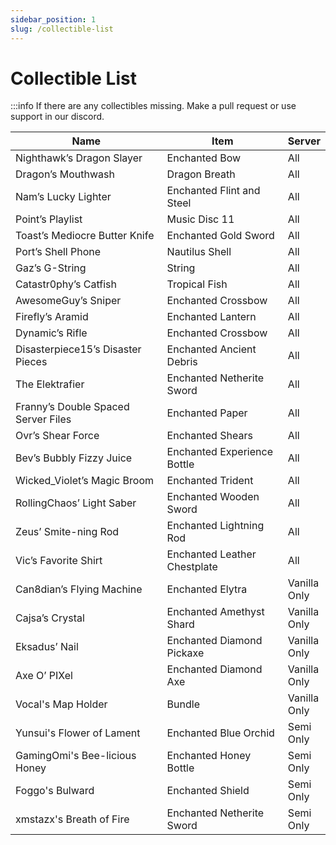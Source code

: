 ```yaml
---
sidebar_position: 1
slug: /collectible-list
---
```


# Collectible List

:::info
If there are any collectibles missing. Make a pull request or use support in our discord.

| Name                                | Item                         | Server          |
| ----------------------------------- | ---------------------------- | --------------- |
| Nighthawk’s Dragon Slayer           | Enchanted Bow                | All             |
| Dragon’s Mouthwash                  | Dragon Breath                | All             |
| Nam’s Lucky Lighter                 | Enchanted Flint and Steel    | All             |
| Point’s Playlist                    | Music Disc 11                | All             |
| Toast’s Mediocre Butter Knife       | Enchanted Gold Sword         | All             |
| Port’s Shell Phone                  | Nautilus Shell               | All             |
| Gaz’s G-String                      | String                       | All             |
| Catastr0phy’s Catfish               | Tropical Fish                | All             |
| AwesomeGuy’s Sniper                 | Enchanted Crossbow           | All             |
| Firefly’s Aramid                    | Enchanted Lantern            | All             |
| Dynamic’s Rifle                     | Enchanted Crossbow           | All             |
| Disasterpiece15’s Disaster Pieces   | Enchanted Ancient Debris     | All             |
| The Elektrafier                     | Enchanted Netherite Sword    | All             |
| Franny’s Double Spaced Server Files | Enchanted Paper              | All             |
| Ovr’s Shear Force                   | Enchanted Shears             | All             |
| Bev’s Bubbly Fizzy Juice            | Enchanted Experience Bottle  | All             |
| Wicked_Violet’s Magic Broom         | Enchanted Trident            | All             |
| RollingChaos’ Light Saber           | Enchanted Wooden Sword       | All             |
| Zeus’ Smite-ning Rod                | Enchanted Lightning Rod      | All             |
| Vic’s Favorite Shirt                | Enchanted Leather Chestplate | All             |
| Can8dian’s Flying Machine           | Enchanted Elytra             | Vanilla<br>Only |
| Cajsa’s Crystal                     | Enchanted Amethyst Shard     | Vanilla<br>Only |
| Eksadus’ Nail                       | Enchanted Diamond Pickaxe    | Vanilla<br>Only |
| Axe O’ PIXel                        | Enchanted Diamond Axe        | Vanilla<br>Only |
| Vocal's Map Holder                  | Bundle                       | Vanilla<br>Only |
| Yunsui's Flower of Lament           | Enchanted Blue Orchid        | Semi<br>Only    |
| GamingOmi's Bee-licious Honey       | Enchanted Honey Bottle       | Semi<br>Only    |
| Foggo's Bulward                     | Enchanted Shield             | Semi<br>Only    |
| xmstazx's Breath of Fire            | Enchanted Netherite Sword    | Semi<br>Only    |